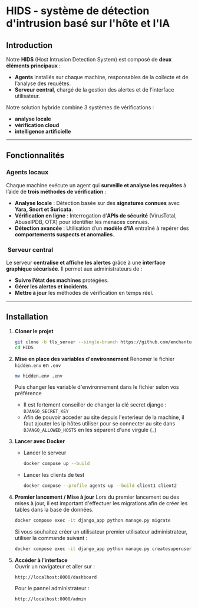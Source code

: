 # HIDS - système de détection d'intrusion basé sur l'hôte et l'IA

## Introduction  
Notre **HIDS** (Host Intrusion Detection System) est composé de **deux éléments principaux** :  
- **Agents** installés sur chaque machine, responsables de la collecte et de l’analyse des requêtes.  
- **Serveur central**, chargé de la gestion des alertes et de l’interface utilisateur.  

Notre solution hybride combine 3 systèmes de vérifications :
- **analyse locale**
- **vérification cloud**
- **intelligence artificielle**

---

##  Fonctionnalités  

###  **Agents locaux**  
Chaque machine exécute un agent qui **surveille et analyse les requêtes** à l’aide de **trois méthodes de vérification** :  

- **Analyse locale** : Détection basée sur des **signatures connues** avec **Yara, Snort et Suricata**.
- **Vérification en ligne** : Interrogation d’**APIs de sécurité** (VirusTotal, AbuseIPDB, OTX) pour identifier les menaces connues.  
- **Détection avancée** : Utilisation d’un **modèle d’IA** entraîné à repérer des **comportements suspects et anomalies**.  

### ️ **Serveur central**  
Le serveur **centralise et affiche les alertes** grâce à une **interface graphique sécurisée**. Il permet aux administrateurs de :  
- **Suivre l’état des machines** protégées.  
- **Gérer les alertes et incidents**.  
- **Mettre à jour** les méthodes de vérification en temps réel.  

---


##  Installation  

1. **Cloner le projet**  
   ```bash
   git clone -b tls_server --single-branch https://github.com/enchantuer/HIDS
   cd HIDS
   ```
2. **Mise en place des variables d'environnement**
   Renomer le fichier `hidden.env` en `.env`
   ```bash
   mv hidden.env .env
   ```
   Puis changer les variable d'environnement dans le fichier selon vos préférence
   * Il est fortement conseiller de changer la clé secret django : `DJANGO_SECRET_KEY`
   * Afin de pouvoir acceder au site depuis l'exterieur de la machine, il faut ajouter les ip hôtes utiliser pour se connecter au site dans `DJANGO_ALLOWED_HOSTS` en les séparent d'une virgule (`,`)

4. **Lancer avec Docker**  
   * Lancer le serveur
      ```bash
      docker compose up --build
      ```
   * Lancer les clients de test
      ```bash
      docker compose --profile agents up --build client1 client2
      ```

5. **Premier lancement / Mise à jour**
   Lors du premier lancement ou des mises à jour, il est important d'effectuer les migrations afin de créer les tables dans la base de données.
   ```bash
   docker compose exec -it django_app python manage.py migrate
   ```
   
   Si vous souhaitez créer un utilisateur premier utilisateur administrateur, utiliser la commande suivant :
   ```bash
   docker compose exec -it django_app python manage.py createsuperuser
   ```

4. **Accéder à l’interface**  
   Ouvrir un navigateur et aller sur :
   ```
   http://localhost:8000/dashboard
   ```

   Pour le pannel administrateur :  
   ```
   http://localhost:8000/admin
   ```
